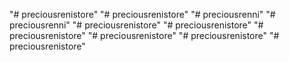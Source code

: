 "# preciousrenistore" 
"# preciousrenistore" 
"# preciousrenni" 
"# preciousrenni" 
"# preciousrenistore" 
"# preciousrenistore" 
"# preciousrenistore" 
"# preciousrenistore" 
"# preciousrenistore" 
"# preciousrenistore" 
